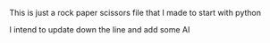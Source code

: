 This is just a rock paper scissors file that I made to start with python

I intend to update down the line and add some AI
